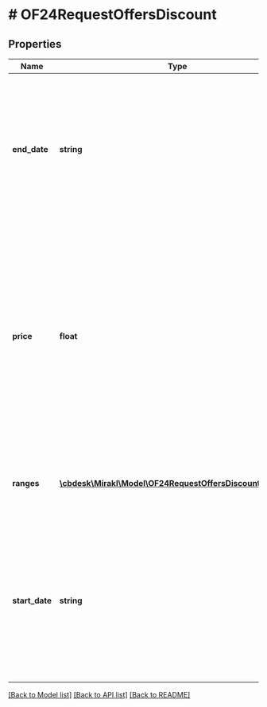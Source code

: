 # # OF24RequestOffersDiscount

## Properties

Name | Type | Description | Notes
------------ | ------------- | ------------- | -------------
**end_date** | **string** | Discount end date. May be required when a discount price is set, check platform configuration. Offer update: if not provided, existing data will be deleted. | [optional]
**price** | **float** | Discount price. Not to be used when ranges are specified. Offer update: if not provided, existing data will be deleted. For Dropship specifically: the discount purchasing price of the offer, also referred to as discount cost or discount wholesale price. | [optional]
**ranges** | [**\cbdesk\Mirakl\Model\OF24RequestOffersDiscountRanges[]**](OF24RequestOffersDiscountRanges.md) | Discount ranges. Offer update: if not provided, existing data will be deleted. | [optional]
**start_date** | **string** | Discount start date. May be required when a discount price is set, check platform configuration. Offer update: if not provided, existing data will be deleted. | [optional]

[[Back to Model list]](../../README.md#models) [[Back to API list]](../../README.md#endpoints) [[Back to README]](../../README.md)
